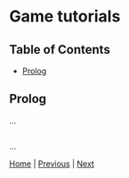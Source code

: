 # Game tutorials

## Table of Contents

- [Prolog](#prolog)

## Prolog

...

##

...

[Home](https://github.com/Lupin3000/ESP) | [Previous](./018_sensor_tutorials.md) | [Next]()
